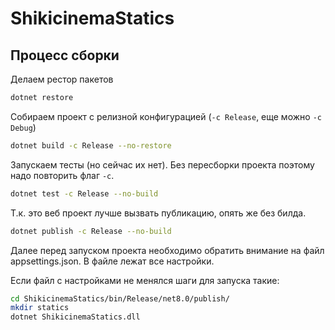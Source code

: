 ﻿# ShikicinemaStatics

## Процесс сборки

Делаем рестор пакетов
```sh
dotnet restore
```

Собираем проект c релизной конфигурацией (`-c Release`, еще можно `-с Debug`)
```sh
dotnet build -c Release --no-restore
```

Запускаем тесты (но сейчас их нет). Без пересборки проекта поэтому надо повторить флаг `-c`.
```sh
dotnet test -c Release --no-build
```

Т.к. это веб проект лучше вызвать публикацию, опять же без билда.
```sh
dotnet publish -c Release --no-build
```

Далее перед запуском проекта необходимо обратить внимание на файл appsettings.json.
В файле лежат все настройки.

Если файл с настройками не менялся шаги для запуска такие:
```sh
cd ShikicinemaStatics/bin/Release/net8.0/publish/
mkdir statics
dotnet ShikicinemaStatics.dll
```
